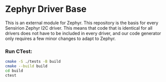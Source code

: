 # Zephyr Driver Base

This is an external module for Zephyr. This repository is the basis for every Sensirion Zephyr I2C driver. This means that code that is identical for all drivers does not have to be included in every driver, and our code generator only requires a few minor changes to adapt to Zephyr.

### Run CTest:
```sh
cmake -S ./tests -B build
cmake --build build
cd build
ctest
```